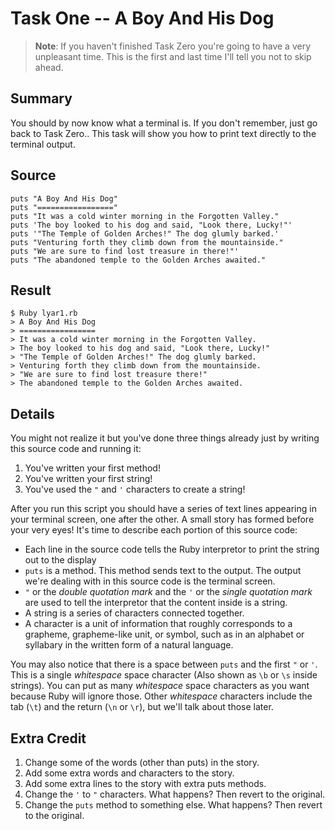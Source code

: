 # Task One -- A Boy And His Dog

> **Note**: If you haven't finished Task Zero you're going to have a very unpleasant time. This is the first and last time I'll tell you not to skip ahead.

## Summary

You should by now know what a terminal is. If you don't remember, just go back to Task Zero.. This task will show you how to print text directly to the terminal output.

## Source

    puts "A Boy And His Dog"
    puts "================="
    puts "It was a cold winter morning in the Forgotten Valley."
    puts 'The boy looked to his dog and said, "Look there, Lucky!"'
    puts '"The Temple of Golden Arches!" The dog glumly barked.'
    puts "Venturing forth they climb down from the mountainside."
    puts "We are sure to find lost treasure in there!"'
    puts "The abandoned temple to the Golden Arches awaited."

## Result

    $ Ruby lyar1.rb
    > A Boy And His Dog
    > =================
    > It was a cold winter morning in the Forgotten Valley.
    > The boy looked to his dog and said, "Look there, Lucky!"
    > "The Temple of Golden Arches!" The dog glumly barked.
    > Venturing forth they climb down from the mountainside.
    > "We are sure to find lost treasure there!"
    > The abandoned temple to the Golden Arches awaited.

## Details

You might not realize it but you've done three things already just by writing this source code and running it:

1. You've written your first method!
2. You've written your first string!
3. You've used the `"` and `'` characters to create a string!

After you run this script you should have a series of text lines appearing in your terminal screen, one after the other. A small story has formed before your very eyes! It's time to describe each portion of this source code:

* Each line in the source code tells the Ruby interpretor to print the string out to the display
* `puts` is a method. This method sends text to the output. The output we're dealing with in this source code is the terminal screen.
* `"` or the _double quotation mark_ and the `'` or the _single quotation mark_ are used to tell the interpretor that the content inside is a string.
* A string is a series of characters connected together.
* A character is a unit of information that roughly corresponds to a grapheme, grapheme-like unit, or symbol, such as in an alphabet or syllabary in the written form of a natural language.

You may also notice that there is a space between `puts` and the first `"` or `'`. This is a single _whitespace_ space character (Also shown as `\b` or `\s` inside strings). You can put as many _whitespace_ space characters as you want because Ruby will ignore those. Other _whitespace_ characters include the tab (`\t`) and the return (`\n` or `\r`), but we'll talk about those later.

## Extra Credit

1. Change some of the words (other than puts) in the story.
2. Add some extra words and characters to the story.
3. Add some extra lines to the story with extra puts methods.
4. Change the `'` to `"` characters. What happens? Then revert to the original.
5. Change the `puts` method to something else. What happens? Then revert to the original.
